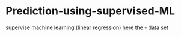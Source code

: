 # Prediction-using-supervised-ML
supervise machine learning (linear regression)
here the - data set
